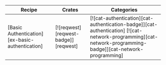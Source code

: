 | Recipe | Crates | Categories |
|--------|--------|------------|
| [Basic Authentication][ex-basic-authentication] | [![reqwest][reqwest-badge]][reqwest] | [![cat-authentication][cat-authentication-badge]][cat-authentication] [![cat-network-programming][cat-network-programming-badge]][cat-network-programming] |
